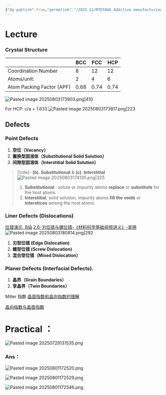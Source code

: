 ```yaml
---
{"dg-publish":true,"permalink":"/2025 S2/MTE5886 Additive manufacturing of metallic materials/Weekly/1 Introduction to Metals/"}
---
```


# Lecture
### Crystal Structure 

|                           | BCC  | FCC  | HCP  |
| ------------------------- | ---- | ---- | ---- |
| Coordination Number       | 8    | 12   | 12   |
| Atoms/unit:               | 2    | 4    | 6    |
| Atom Packing Factor (APF) | 0.68 | 0.74 | 0.74 |

![Pasted image 20250803173903.png|410](/img/user/Attachments/ScreenShot/Pasted%20image%2020250803173903.png)

For HCP:  c/a = 1.633
![Pasted image 20250803173817.png|223](/img/user/Attachments/ScreenShot/Pasted%20image%2020250803173817.png)
## **Defects**
### Point Defects
1. **空位（Vacancy）**
2. **置换型固溶体（Substitutional Solid Solution）**
3. **间隙型固溶体（Interstitial Solid Solution）**
> [!cite]- **(b). Substitutional** & **(c). Interstitial**
> ![Pasted image 20250803174135.png|325](/img/user/Attachments/ScreenShot/Pasted%20image%2020250803174135.png)
>1. **Substitutional** : solute or impurity atoms **replace** or **substitute** for the host atoms.
> 2. **Interstitial**: solid solution, impurity atoms **fill the voids** or **interstices** among the host atoms. 
### Liner Defects (**Dislocations**)
[位错演示, B站](https://www.bilibili.com/video/BV1dj41137pG/?spm_id_from=333.337.search-card.all.click&vd_source=b5dfea2349070ceb5970ee95acc07bd1)
[2.6-刃位错与螺位错-《材料科学基础视频讲义》-吴锵](https://www.bilibili.com/video/BV1Ab4y1e79w?spm_id_from=333.788.videopod.sections&vd_source=b5dfea2349070ceb5970ee95acc07bd1)
![Pasted image 20250803180814.png|292](/img/user/Attachments/ScreenShot/Pasted%20image%2020250803180814.png)
1. **刃型位错 (Edge Dislocation)**
2. **螺型位错 (Screw Dislocation)**
3. **混合型位错（Mixed Dislocation）**
### Planer Defects (**Interfacial Defects**).
1. **晶界（Grain Boundaries）**
2. **孪晶界（Twin Boundaries）**


Miller 指数
[晶面指数和晶向指数的理解](https://www.bilibili.com/video/BV1nG41187mh/?spm_id_from=333.337.search-card.all.click&vd_source=b5dfea2349070ceb5970ee95acc07bd1)

[晶向指数与晶面指数](https://www.bilibili.com/video/BV1mi4y1971s?spm_id_from=333.788.recommend_more_video.-1&vd_source=b5dfea2349070ceb5970ee95acc07bd1)

# Practical ：
![Pasted image 20250729131535.png](/img/user/Attachments/ScreenShot/Pasted%20image%2020250729131535.png)
### Ans：
![Pasted image 20250801172520.png](/img/user/Attachments/ScreenShot/Pasted%20image%2020250801172520.png)

![Pasted image 20250801172529.png](/img/user/Attachments/ScreenShot/Pasted%20image%2020250801172529.png)

![Pasted image 20250801172546.png](/img/user/Attachments/ScreenShot/Pasted%20image%2020250801172546.png)